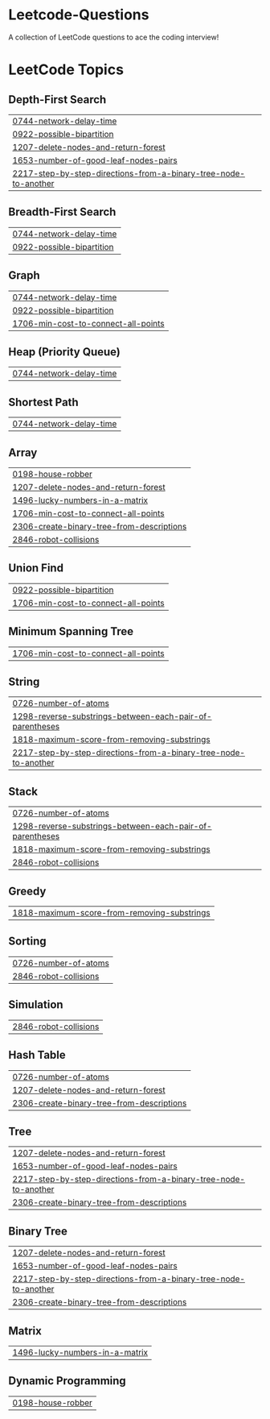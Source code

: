 # Leetcode-Questions
A collection of LeetCode questions to ace the coding interview!

<!---LeetCode Topics Start-->
# LeetCode Topics
## Depth-First Search
|  |
| ------- |
| [0744-network-delay-time](https://github.com/rushikesh5045/Leetcode-Questions/tree/master/0744-network-delay-time) |
| [0922-possible-bipartition](https://github.com/rushikesh5045/Leetcode-Questions/tree/master/0922-possible-bipartition) |
| [1207-delete-nodes-and-return-forest](https://github.com/rushikesh5045/Leetcode-Questions/tree/master/1207-delete-nodes-and-return-forest) |
| [1653-number-of-good-leaf-nodes-pairs](https://github.com/rushikesh5045/Leetcode-Questions/tree/master/1653-number-of-good-leaf-nodes-pairs) |
| [2217-step-by-step-directions-from-a-binary-tree-node-to-another](https://github.com/rushikesh5045/Leetcode-Questions/tree/master/2217-step-by-step-directions-from-a-binary-tree-node-to-another) |
## Breadth-First Search
|  |
| ------- |
| [0744-network-delay-time](https://github.com/rushikesh5045/Leetcode-Questions/tree/master/0744-network-delay-time) |
| [0922-possible-bipartition](https://github.com/rushikesh5045/Leetcode-Questions/tree/master/0922-possible-bipartition) |
## Graph
|  |
| ------- |
| [0744-network-delay-time](https://github.com/rushikesh5045/Leetcode-Questions/tree/master/0744-network-delay-time) |
| [0922-possible-bipartition](https://github.com/rushikesh5045/Leetcode-Questions/tree/master/0922-possible-bipartition) |
| [1706-min-cost-to-connect-all-points](https://github.com/rushikesh5045/Leetcode-Questions/tree/master/1706-min-cost-to-connect-all-points) |
## Heap (Priority Queue)
|  |
| ------- |
| [0744-network-delay-time](https://github.com/rushikesh5045/Leetcode-Questions/tree/master/0744-network-delay-time) |
## Shortest Path
|  |
| ------- |
| [0744-network-delay-time](https://github.com/rushikesh5045/Leetcode-Questions/tree/master/0744-network-delay-time) |
## Array
|  |
| ------- |
| [0198-house-robber](https://github.com/rushikesh5045/Leetcode-Questions/tree/master/0198-house-robber) |
| [1207-delete-nodes-and-return-forest](https://github.com/rushikesh5045/Leetcode-Questions/tree/master/1207-delete-nodes-and-return-forest) |
| [1496-lucky-numbers-in-a-matrix](https://github.com/rushikesh5045/Leetcode-Questions/tree/master/1496-lucky-numbers-in-a-matrix) |
| [1706-min-cost-to-connect-all-points](https://github.com/rushikesh5045/Leetcode-Questions/tree/master/1706-min-cost-to-connect-all-points) |
| [2306-create-binary-tree-from-descriptions](https://github.com/rushikesh5045/Leetcode-Questions/tree/master/2306-create-binary-tree-from-descriptions) |
| [2846-robot-collisions](https://github.com/rushikesh5045/Leetcode-Questions/tree/master/2846-robot-collisions) |
## Union Find
|  |
| ------- |
| [0922-possible-bipartition](https://github.com/rushikesh5045/Leetcode-Questions/tree/master/0922-possible-bipartition) |
| [1706-min-cost-to-connect-all-points](https://github.com/rushikesh5045/Leetcode-Questions/tree/master/1706-min-cost-to-connect-all-points) |
## Minimum Spanning Tree
|  |
| ------- |
| [1706-min-cost-to-connect-all-points](https://github.com/rushikesh5045/Leetcode-Questions/tree/master/1706-min-cost-to-connect-all-points) |
## String
|  |
| ------- |
| [0726-number-of-atoms](https://github.com/rushikesh5045/Leetcode-Questions/tree/master/0726-number-of-atoms) |
| [1298-reverse-substrings-between-each-pair-of-parentheses](https://github.com/rushikesh5045/Leetcode-Questions/tree/master/1298-reverse-substrings-between-each-pair-of-parentheses) |
| [1818-maximum-score-from-removing-substrings](https://github.com/rushikesh5045/Leetcode-Questions/tree/master/1818-maximum-score-from-removing-substrings) |
| [2217-step-by-step-directions-from-a-binary-tree-node-to-another](https://github.com/rushikesh5045/Leetcode-Questions/tree/master/2217-step-by-step-directions-from-a-binary-tree-node-to-another) |
## Stack
|  |
| ------- |
| [0726-number-of-atoms](https://github.com/rushikesh5045/Leetcode-Questions/tree/master/0726-number-of-atoms) |
| [1298-reverse-substrings-between-each-pair-of-parentheses](https://github.com/rushikesh5045/Leetcode-Questions/tree/master/1298-reverse-substrings-between-each-pair-of-parentheses) |
| [1818-maximum-score-from-removing-substrings](https://github.com/rushikesh5045/Leetcode-Questions/tree/master/1818-maximum-score-from-removing-substrings) |
| [2846-robot-collisions](https://github.com/rushikesh5045/Leetcode-Questions/tree/master/2846-robot-collisions) |
## Greedy
|  |
| ------- |
| [1818-maximum-score-from-removing-substrings](https://github.com/rushikesh5045/Leetcode-Questions/tree/master/1818-maximum-score-from-removing-substrings) |
## Sorting
|  |
| ------- |
| [0726-number-of-atoms](https://github.com/rushikesh5045/Leetcode-Questions/tree/master/0726-number-of-atoms) |
| [2846-robot-collisions](https://github.com/rushikesh5045/Leetcode-Questions/tree/master/2846-robot-collisions) |
## Simulation
|  |
| ------- |
| [2846-robot-collisions](https://github.com/rushikesh5045/Leetcode-Questions/tree/master/2846-robot-collisions) |
## Hash Table
|  |
| ------- |
| [0726-number-of-atoms](https://github.com/rushikesh5045/Leetcode-Questions/tree/master/0726-number-of-atoms) |
| [1207-delete-nodes-and-return-forest](https://github.com/rushikesh5045/Leetcode-Questions/tree/master/1207-delete-nodes-and-return-forest) |
| [2306-create-binary-tree-from-descriptions](https://github.com/rushikesh5045/Leetcode-Questions/tree/master/2306-create-binary-tree-from-descriptions) |
## Tree
|  |
| ------- |
| [1207-delete-nodes-and-return-forest](https://github.com/rushikesh5045/Leetcode-Questions/tree/master/1207-delete-nodes-and-return-forest) |
| [1653-number-of-good-leaf-nodes-pairs](https://github.com/rushikesh5045/Leetcode-Questions/tree/master/1653-number-of-good-leaf-nodes-pairs) |
| [2217-step-by-step-directions-from-a-binary-tree-node-to-another](https://github.com/rushikesh5045/Leetcode-Questions/tree/master/2217-step-by-step-directions-from-a-binary-tree-node-to-another) |
| [2306-create-binary-tree-from-descriptions](https://github.com/rushikesh5045/Leetcode-Questions/tree/master/2306-create-binary-tree-from-descriptions) |
## Binary Tree
|  |
| ------- |
| [1207-delete-nodes-and-return-forest](https://github.com/rushikesh5045/Leetcode-Questions/tree/master/1207-delete-nodes-and-return-forest) |
| [1653-number-of-good-leaf-nodes-pairs](https://github.com/rushikesh5045/Leetcode-Questions/tree/master/1653-number-of-good-leaf-nodes-pairs) |
| [2217-step-by-step-directions-from-a-binary-tree-node-to-another](https://github.com/rushikesh5045/Leetcode-Questions/tree/master/2217-step-by-step-directions-from-a-binary-tree-node-to-another) |
| [2306-create-binary-tree-from-descriptions](https://github.com/rushikesh5045/Leetcode-Questions/tree/master/2306-create-binary-tree-from-descriptions) |
## Matrix
|  |
| ------- |
| [1496-lucky-numbers-in-a-matrix](https://github.com/rushikesh5045/Leetcode-Questions/tree/master/1496-lucky-numbers-in-a-matrix) |
## Dynamic Programming
|  |
| ------- |
| [0198-house-robber](https://github.com/rushikesh5045/Leetcode-Questions/tree/master/0198-house-robber) |
<!---LeetCode Topics End-->
